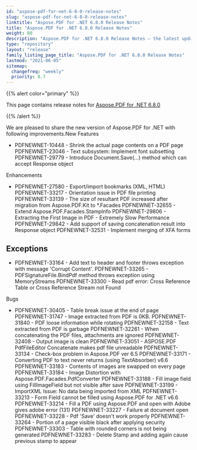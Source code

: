 ```yaml
---
id: "aspose-pdf-for-net-6-8-0-release-notes"
slug: "aspose-pdf-for-net-6-8-0-release-notes"
linktitle: "Aspose.PDF for .NET 6.8.0 Release Notes"
title: "Aspose.PDF for .NET 6.8.0 Release Notes"
weight: 80
description: "Aspose.PDF for .NET 6.8.0 Release Notes – the latest updates and fixes."
type: "repository"
layout: "release"
family_listing_page_title: "Aspose.PDF for .NET 6.8.0 Release Notes"
lastmod: "2021-06-05"
sitemap:
  changefreq: "weekly"
  priority: 0.7
---
```


{{% alert color="primary" %}}

This page contains release notes for [Aspose.PDF for .NET 6.8.0](https://releases.aspose.com/pdf/net/new-releases/aspose.pdf-for-.net-6.8.0/)

{{% /alert %}}

We are pleased to share the new version of Aspose.PDF for .NET with following improvements.New Features

- PDFNEWNET-10448 - Shrink the actual page contents on a PDF page
  PDFNEWNET-23046 - Text subsystem: Implement font subsetting
  PDFNEWNET-29779 - Introduce Document.Save(...) method which can accept Response object

Enhancements

- PDFNEWNET-27580 - Export/import bookmarks (XML, HTML)
  PDFNEWNET-33217 - Orientation issue in PDF file printing
  PDFNEWNET-33139 - The size of resultant PDF increased after migration from Aspose.PDF.Kit to *.Facades
  PDFNEWNET-32655 - Extend Aspose.PDF.Facades.StampInfo
  PDFNEWNET-29806 - Extracting the First Image in PDF - Extremely Slow Performance
  PDFNEWNET-29842 - Add support of saving concatenation result into Response object
  PDFNEWNET-32531 - Implement merging of XFA forms
## **Exceptions**
- PDFNEWNET-33164 - Add text to header and footer throws exception with message 'Corrupt Content'.
  PDFNEWNET-33265 - PDFSignatureFile.BindPdf method throws exception using MemoryStreams
  PDFNEWNET-33300 - Read pdf error: Cross Reference Table or Cross Reference Stream not Found

Bugs

- PDFNEWNET-30405 - Table break issue at the end of page
  PDFNEWNET-31747 - Image extracted from PDF is 0KB.
  PDFNEWNET-31840 - PDF loose information while rotating
  PDFNEWNET-32158 - Text extracted from PDF is garbage
  PDFNEWNET-32261 - When concatenating the PDF files, attachments are ignored
  PDFNEWNET-32408 - Output image is clean
  PDFNEWNET-33051 - ASPOSE.PDF PdfFileEditor Concatenate makes pdf file unreadable
  PDFNEWNET-33134 - Check-box problem in Aspose.PDF ver 6.5
  PDFNEWNET-33171 - Converting PDF to text never returns (using TextAbsorber) v6.6
  PDFNEWNET-33183 - Contents of images are swapped on every page
  PDFNEWNET-33184 - Image Distortion with Aspose.PDF.Facades.PdfConverter
  PDFNEWNET-33188 - Fill image field using FillImageField but not visible after save
  PDFNEWNET-33199 - ImportXML Issue: No data being imported from XML
  PDFNEWNET-33213 - Form Field cannot be filled using Aspose.PDF for .NET v6.6
  PDFNEWNET-33214 - Fill a PDF using Aspose.PDF and open with Adobe gives adobe error (131)
  PDFNEWNET-33227 - Failure at document open
  PDFNEWNET-33228 - Pdf 'Save' doesn't work properly
  PDFNEWNET-33264 - Portion of a page visible black after applying security
  PDFNEWNET-33303 - Table with rounded corners is not being generated
  PDFNEWNET-33283 - Delete Stamp and adding again cause previous stamp to appear
